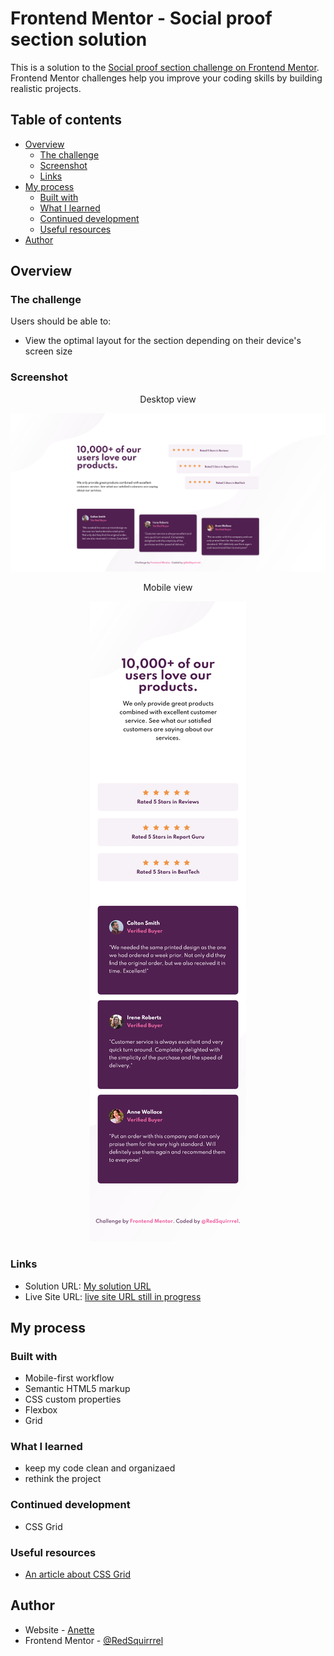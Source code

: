 # Frontend Mentor - Social proof section solution

This is a solution to the [Social proof section challenge on Frontend Mentor](https://www.frontendmentor.io/challenges/social-proof-section-6e0qTv_bA). Frontend Mentor challenges help you improve your coding skills by building realistic projects.

## Table of contents

- [Overview](#overview)
  - [The challenge](#the-challenge)
  - [Screenshot](#screenshot)
  - [Links](#links)
- [My process](#my-process)
  - [Built with](#built-with)
  - [What I learned](#what-i-learned)
  - [Continued development](#continued-development)
  - [Useful resources](#useful-resources)
- [Author](#author)

## Overview

### The challenge

Users should be able to:

- View the optimal layout for the section depending on their device's screen size

### Screenshot

<div align = 'center'>

Desktop view

![Desktop view](desktop_cover.png)

Mobile view

![Mobile view](mobile_cover.png)

</div>

### Links

- Solution URL: [My solution URL](https://github.com/RedSquirrrel/social-proof#the-challenge)
- Live Site URL: [live site URL still in progress](https://redsquirrrel.github.io/social-proof/)

## My process

### Built with

- Mobile-first workflow
- Semantic HTML5 markup
- CSS custom properties
- Flexbox
- Grid

### What I learned

- keep my code clean and organizaed
- rethink the project

### Continued development

- CSS Grid

### Useful resources

- [An article about CSS Grid](https://css-tricks.com/snippets/css/complete-guide-grid/)

## Author

- Website - [Anette](https://redsquirrrel.github.io/social-proof/)
- Frontend Mentor - [@RedSquirrrel](https://www.frontendmentor.io/profile/RedSquirrrel)
